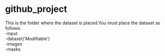 # github_project
 
This is the folder where the dataset is placed.You must place the dataset as follows:  
   -input  
       -dataset('Modifiable')  
           -images  
           -masks  
  
